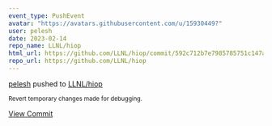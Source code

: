 ```yaml
---
event_type: PushEvent
avatar: "https://avatars.githubusercontent.com/u/15930449?"
user: pelesh
date: 2023-02-14
repo_name: LLNL/hiop
html_url: https://github.com/LLNL/hiop/commit/592c712b7e7985785751c147a6a866ecd673761b
repo_url: https://github.com/LLNL/hiop
---
```


<a href='https://github.com/pelesh' target='_blank'>pelesh</a> pushed to <a href='https://github.com/LLNL/hiop' target='_blank'>LLNL/hiop</a>

<small>Revert temporary changes made for debugging.</small>

<a href='https://github.com/LLNL/hiop/commit/592c712b7e7985785751c147a6a866ecd673761b' target='_blank'>View Commit</a>